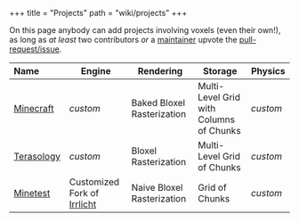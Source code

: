 +++
title = "Projects"
path = "wiki/projects"
+++

On this page anybody can add projects involving voxels (even their own!), as long as *at least* two contributors *or* a [maintainer](https://github.com/orgs/voxel-wiki/people) upvote the [pull-request/issue](https://github.com/voxel-wiki/voxel-wiki.github.io/issues).

| Name | Engine | Rendering | Storage | Physics |
|:-----|--------|-----------|---------|---------|
| [Minecraft](https://www.minecraft.net/) | *custom* | Baked Bloxel Rasterization | Multi-Level Grid with Columns of Chunks | *custom* |
| [Terasology](https://terasology.org/) | *custom* | Bloxel Rasterization | Multi-Level Grid of Chunks | *custom* |
| [Minetest](http://minetest.net/) | Customized Fork of [Irrlicht](https://github.com/minetest/irrlicht) | Naive Bloxel Rasterization | Grid of Chunks | *custom* |
